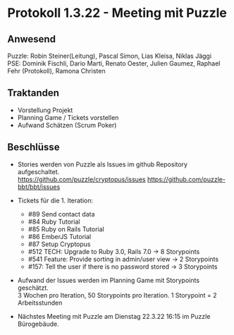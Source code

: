 # Protokoll 1.3.22 - Meeting mit Puzzle

## Anwesend 
Puzzle: Robin Steiner(Leitung), Pascal Simon, Lias Kleisa, Niklas Jäggi \
PSE: Dominik Fischli, Dario Marti, Renato Oester, Julien Gaumez, Raphael Fehr (Protokoll), Ramona Christen

## Traktanden
- Vorstellung Projekt
- Planning Game / Tickets vorstellen
- Aufwand Schätzen (Scrum Poker)

## Beschlüsse
- Stories werden von Puzzle als Issues im github Repository aufgeschaltet. \
https://github.com/puzzle/cryptopus/issues
https://github.com/puzzle-bbt/bbt/issues

- Tickets für die 1. Iteration:
  -  #89 Send contact data
  -  #84 Ruby Tutorial
  -  #85 Ruby on Rails Tutorial
  -  #86 EmberJS Tutorial
  -  #87 Setup Cryptopus
  -  #512 TECH: Upgrade to Ruby 3.0, Rails 7.0 -> 8 Storypoints
  -  #541 Feature: Provide sorting in admin/user view -> 2 Storypoints
  -  #157: Tell the user if there is no password stored -> 3 Storypoints
 
- Aufwand der Issues werden im Planning Game mit Storypoints geschätzt.\
3 Wochen pro Iteration, 50 Storypoints pro Iteration. 1 Storypoint = 2 Arbeitsstunden

- Nächstes Meeting mit Puzzle am Dienstag 22.3.22 16:15 im Puzzle Bürogebäude.
